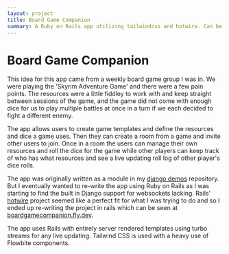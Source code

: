 ```yaml
---
layout: project
title: Board Game Companion
summary: A Ruby on Rails app utilizing tailwindcss and hotwire. Can be used as a digital companion app to manage resources and dice rolling for board games.
---
```

# Board Game Companion
This idea for this app came from a weekly board game group I was in. We were playing the 'Skyrim Adventure Game' and there were a few pain points. The resources were a little fiddley to work with and keep straight between sessions of the game, and the game did not come with enough dice for us to play multiple battles at once in a turn if we each decided to fight a different enemy.

The app allows users to create game templates and define the resources and dice a game uses. Then they can create a room from a game and invite other users to join. Once in a room the users can manage their own resources and roll the dice for the game while other players can keep track of who has what resources and see a live updating roll log of other player's dice rolls.

The app was originally written as a module in my [django demos](https://github.com/RileyMathews/django-demos/tree/master/resource_tracker) repository. But I eventually wanted to re-write the app using Ruby on Rails as I was starting to find the built in Django support for websockets lacking. Rails' [hotwire](https://hotwired.dev/) project seemed like a perfect fit for what I was trying to do and so I ended up re-writing the project in rails which can be seen at [boardgamecompanion.fly.dev](https://boardgamecompanion.fly.dev).

The app uses Rails with entirely server rendered templates using turbo streams for any live updating. Tailwind CSS is used with a heavy use of Flowbite components.
